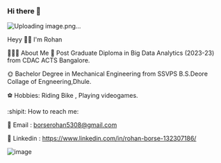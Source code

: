 ### Hi there 👋
![Uploading image.png…]()


Heyy 🙋‍♂️ I'm  Rohan

👨🏻‍💻 About Me
🌈 Post Graduate Diploma in Big Data Analytics (2023-23) from CDAC ACTS Bangalore.

🌞 Bachelor Degree in Mechanical Engineering from SSVPS B.S.Deore Collage of Engneering,Dhule.

⚽️ Hobbies: Riding Bike , Playing videogames.

:shipit: How to reach me:

📍 Email : borserohan5308@gmail.com

📍 Linkedin : https://www.linkedin.com/in/rohan-borse-132307186/

![image](https://github.com/Rohanborse/Rohanborse/assets/111951030/a5630eab-d409-4bb9-bbf1-d0644c88e760)

<!--
**Rohanborse/Rohanborse** is a ✨ _special_ ✨ repository because its `README.md` (this file) appears on your GitHub profile.

Here are some ideas to get you started:

- 🔭 I’m currently working on ...
- 🌱 I’m currently learning ...
- 👯 I’m looking to collaborate on ...
- 🤔 I’m looking for help with ...
- 💬 Ask me about ...
- 📫 How to reach me: ...
- 😄 Pronouns: ...
- ⚡ Fun fact: ...
-->
